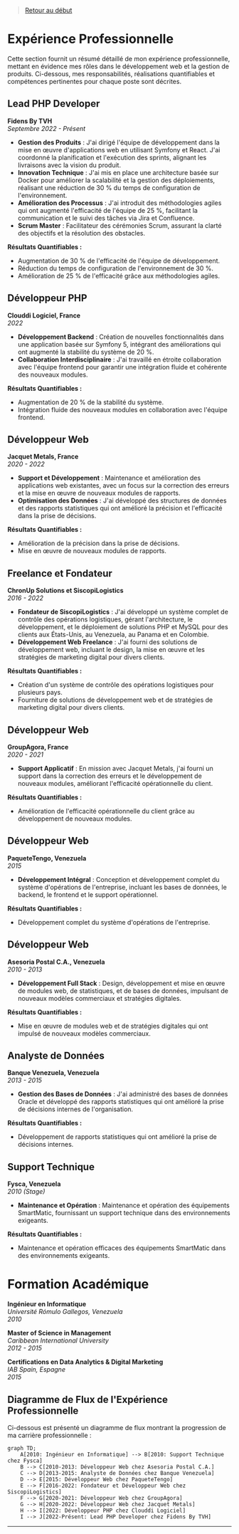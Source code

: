 >[Retour au début](https://github.com/IngJuanRojas/about-me-Fr/tree/main)

# **Expérience Professionnelle**

Cette section fournit un résumé détaillé de mon expérience professionnelle, mettant en évidence mes rôles dans le développement web et la gestion de produits. Ci-dessous, mes responsabilités, réalisations quantifiables et compétences pertinentes pour chaque poste sont décrites.

## **Lead PHP Developer**
**Fidens By TVH**  
*Septembre 2022 - Présent*

- **Gestion des Produits** : J'ai dirigé l'équipe de développement dans la mise en œuvre d'applications web en utilisant Symfony et React. J'ai coordonné la planification et l'exécution des sprints, alignant les livraisons avec la vision du produit.
- **Innovation Technique** : J'ai mis en place une architecture basée sur Docker pour améliorer la scalabilité et la gestion des déploiements, réalisant une réduction de 30 % du temps de configuration de l'environnement.
- **Amélioration des Processus** : J'ai introduit des méthodologies agiles qui ont augmenté l'efficacité de l'équipe de 25 %, facilitant la communication et le suivi des tâches via Jira et Confluence.
- **Scrum Master** : Facilitateur des cérémonies Scrum, assurant la clarté des objectifs et la résolution des obstacles.

**Résultats Quantifiables :**
- Augmentation de 30 % de l'efficacité de l'équipe de développement.
- Réduction du temps de configuration de l'environnement de 30 %.
- Amélioration de 25 % de l'efficacité grâce aux méthodologies agiles.

## **Développeur PHP**
**Clouddi Logiciel, France**  
*2022*

- **Développement Backend** : Création de nouvelles fonctionnalités dans une application basée sur Symfony 5, intégrant des améliorations qui ont augmenté la stabilité du système de 20 %.
- **Collaboration Interdisciplinaire** : J'ai travaillé en étroite collaboration avec l'équipe frontend pour garantir une intégration fluide et cohérente des nouveaux modules.

**Résultats Quantifiables :**
- Augmentation de 20 % de la stabilité du système.
- Intégration fluide des nouveaux modules en collaboration avec l'équipe frontend.

## **Développeur Web**
**Jacquet Metals, France**  
*2020 - 2022*

- **Support et Développement** : Maintenance et amélioration des applications web existantes, avec un focus sur la correction des erreurs et la mise en œuvre de nouveaux modules de rapports.
- **Optimisation des Données** : J'ai développé des structures de données et des rapports statistiques qui ont amélioré la précision et l'efficacité dans la prise de décisions.

**Résultats Quantifiables :**
- Amélioration de la précision dans la prise de décisions.
- Mise en œuvre de nouveaux modules de rapports.

## **Freelance et Fondateur**
**ChronUp Solutions et SiscopiLogistics**  
*2016 - 2022*

- **Fondateur de SiscopiLogistics** : J'ai développé un système complet de contrôle des opérations logistiques, gérant l'architecture, le développement, et le déploiement de solutions PHP et MySQL pour des clients aux États-Unis, au Venezuela, au Panama et en Colombie.
- **Développement Web Freelance** : J'ai fourni des solutions de développement web, incluant le design, la mise en œuvre et les stratégies de marketing digital pour divers clients.

**Résultats Quantifiables :**
- Création d'un système de contrôle des opérations logistiques pour plusieurs pays.
- Fourniture de solutions de développement web et de stratégies de marketing digital pour divers clients.

## **Développeur Web**
**GroupAgora, France**  
*2020 - 2021*

- **Support Applicatif** : En mission avec Jacquet Metals, j'ai fourni un support dans la correction des erreurs et le développement de nouveaux modules, améliorant l'efficacité opérationnelle du client.

**Résultats Quantifiables :**
- Amélioration de l'efficacité opérationnelle du client grâce au développement de nouveaux modules.

## **Développeur Web**
**PaqueteTengo, Venezuela**  
*2015*

- **Développement Intégral** : Conception et développement complet du système d'opérations de l'entreprise, incluant les bases de données, le backend, le frontend et le support opérationnel.

**Résultats Quantifiables :**
- Développement complet du système d'opérations de l'entreprise.

## **Développeur Web**
**Asesoria Postal C.A., Venezuela**  
*2010 - 2013*

- **Développement Full Stack** : Design, développement et mise en œuvre de modules web, de statistiques, et de bases de données, impulsant de nouveaux modèles commerciaux et stratégies digitales.

**Résultats Quantifiables :**
- Mise en œuvre de modules web et de stratégies digitales qui ont impulsé de nouveaux modèles commerciaux.

## **Analyste de Données**
**Banque Venezuela, Venezuela**  
*2013 - 2015*

- **Gestion des Bases de Données** : J'ai administré des bases de données Oracle et développé des rapports statistiques qui ont amélioré la prise de décisions internes de l'organisation.

**Résultats Quantifiables :**
- Développement de rapports statistiques qui ont amélioré la prise de décisions internes.

## **Support Technique**
**Fysca, Venezuela**  
*2010 (Stage)*

- **Maintenance et Opération** : Maintenance et opération des équipements SmartMatic, fournissant un support technique dans des environnements exigeants.

**Résultats Quantifiables :**
- Maintenance et opération efficaces des équipements SmartMatic dans des environnements exigeants.

# **Formation Académique**

**Ingénieur en Informatique**  
*Université Rómulo Gallegos, Venezuela*  
*2010*

**Master of Science in Management**  
*Caribbean International University*  
*2012 - 2015*

**Certifications en Data Analytics & Digital Marketing**  
*IAB Spain, Espagne*  
*2015*

## **Diagramme de Flux de l'Expérience Professionnelle**

Ci-dessous est présenté un diagramme de flux montrant la progression de ma carrière professionnelle :

```mermaid
graph TD;
    A[2010: Ingénieur en Informatique] --> B[2010: Support Technique chez Fysca]
    B --> C[2010-2013: Développeur Web chez Asesoria Postal C.A.]
    C --> D[2013-2015: Analyste de Données chez Banque Venezuela]
    D --> E[2015: Développeur Web chez PaqueteTengo]
    E --> F[2016-2022: Fondateur et Développeur Web chez SiscopiLogistics]
    F --> G[2020-2021: Développeur Web chez GroupAgora]
    G --> H[2020-2022: Développeur Web chez Jacquet Metals]
    H --> I[2022: Développeur PHP chez Clouddi Logiciel]
    I --> J[2022-Présent: Lead PHP Developer chez Fidens By TVH]
```

---
